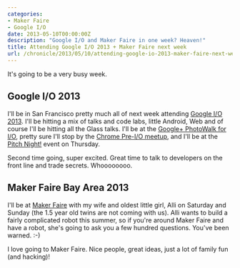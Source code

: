 ```yaml
---
categories:
- Maker Faire
- Google I/O
date: 2013-05-10T00:00:00Z
description: "Google I/O and Maker Faire in one week? Heaven!"
title: Attending Google I/O 2013 + Maker Faire next week
url: /chronicle/2013/05/10/attending-google-io-2013-maker-faire-next-week/
---
```


It's going to be a very busy week.

## Google I/O 2013
I'll be in San Francisco pretty much all of next week attending <a href="https://developers.google.com/events/io/">Google I/O 2013</a>. I'll be hitting a mix of talks and code labs, little Android, Web and of course I'll be hitting all the Glass talks. I'll be at the <a href="https://plus.google.com/events/cm6l1qj16ktg9f8sv69ep7b2rhk">Google+ PhotoWalk for I/O</a>, pretty sure I'll stop by the <a href="https://plus.google.com/events/ckmuvhffqqi3vba6eot8ipjbpgc">Chrome Pre-I/O meetup</a>, and I'll be at the <a href="http://www.eventbrite.com/event/6275120053">Pitch Night!</a> event on Thursday.

Second time going, super excited. Great time to talk to developers on the front line and trade secrets. Whoooooooo.

## Maker Faire Bay Area 2013
I'll be at <a href="http://makerfaire.com/">Maker Faire</a> with my wife and oldest little girl, Alli on Saturday and Sunday (the 1.5 year old twins are not coming with us). Alli wants to build a fairly complicated robot this summer, so if you're around Maker Faire and have a robot, she's going to ask you a few hundred questions. You've been warned. :-)

I love going to Maker Faire. Nice people, great ideas, just a lot of family fun (and hacking)!


